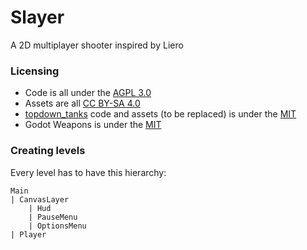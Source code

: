 # Slayer

A 2D multiplayer shooter inspired by Liero

### Licensing

* Code is all under the [AGPL 3.0](https://www.gnu.org/licenses/agpl-3.0.en.html)
* Assets are all [CC BY-SA 4.0](https://creativecommons.org/licenses/by-sa/4.0/)
* [topdown_tanks](https://github.com/kidscancode/topdown_tanks) code and assets (to be replaced) is under the [MIT](https://opensource.org/licenses/MIT)
* Godot Weapons is under the [MIT](https://opensource.org/licenses/MIT)

### Creating levels

Every level has to have this hierarchy:

```
Main
| CanvasLayer
    | Hud
    | PauseMenu
    | OptionsMenu
| Player
```
